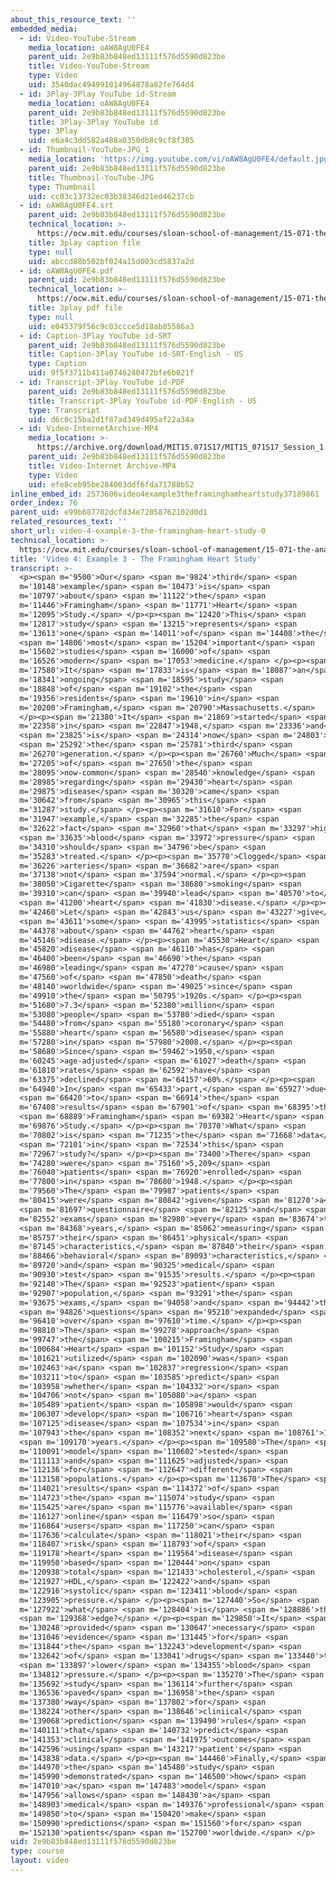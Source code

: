 ```yaml
---
about_this_resource_text: ''
embedded_media:
  - id: Video-YouTube-Stream
    media_location: oAW8AgU0FE4
    parent_uid: 2e9b83b848ed13111f576d5590d823be
    title: Video-YouTube-Stream
    type: Video
    uid: 3540dac494991014964878a82fe764d4
  - id: 3Play-3Play YouTube id-Stream
    media_location: oAW8AgU0FE4
    parent_uid: 2e9b83b848ed13111f576d5590d823be
    title: 3Play-3Play YouTube id
    type: 3Play
    uid: e6a4c3dd582a488a0350db8c9cf8f305
  - id: Thumbnail-YouTube-JPG_1
    media_location: 'https://img.youtube.com/vi/oAW8AgU0FE4/default.jpg'
    parent_uid: 2e9b83b848ed13111f576d5590d823be
    title: Thumbnail-YouTube-JPG
    type: Thumbnail
    uid: cc03c13732ec03b38346d21ed46237cb
  - id: oAW8AgU0FE4.srt
    parent_uid: 2e9b83b848ed13111f576d5590d823be
    technical_location: >-
      https://ocw.mit.edu/courses/sloan-school-of-management/15-071-the-analytics-edge-spring-2017/an-introduction-to-analytics/the-analytics-edge-intelligence-happiness-and-health-lecture-sequence/video-4-example-3-the-framingham-heart-study/video-4-example-3-the-framingham-heart-study-0/oAW8AgU0FE4.srt
    title: 3play caption file
    type: null
    uid: abccd88b502bf024a15d003cd5837a2d
  - id: oAW8AgU0FE4.pdf
    parent_uid: 2e9b83b848ed13111f576d5590d823be
    technical_location: >-
      https://ocw.mit.edu/courses/sloan-school-of-management/15-071-the-analytics-edge-spring-2017/an-introduction-to-analytics/the-analytics-edge-intelligence-happiness-and-health-lecture-sequence/video-4-example-3-the-framingham-heart-study/video-4-example-3-the-framingham-heart-study-0/oAW8AgU0FE4.pdf
    title: 3play pdf file
    type: null
    uid: e045379f56c9c03ccce5d18ab85586a3
  - id: Caption-3Play YouTube id-SRT
    parent_uid: 2e9b83b848ed13111f576d5590d823be
    title: Caption-3Play YouTube id-SRT-English - US
    type: Caption
    uid: 9f5f3711b411a0746240472bfe6b021f
  - id: Transcript-3Play YouTube id-PDF
    parent_uid: 2e9b83b848ed13111f576d5590d823be
    title: Transcript-3Play YouTube id-PDF-English - US
    type: Transcript
    uid: d6c0c15ba2d1f87ad349d495af22a34a
  - id: Video-InternetArchive-MP4
    media_location: >-
      https://archive.org/download/MIT15.071S17/MIT15_071S17_Session_1.2.04_300k.mp4
    parent_uid: 2e9b83b848ed13111f576d5590d823be
    title: Video-Internet Archive-MP4
    type: Video
    uid: efe8ceb95be284003ddf6fda71788b52
inline_embed_id: 2573606video4example3theframinghamheartstudy37189861
order_index: 76
parent_uid: e99b687702dcfd34e72858762102d0d1
related_resources_text: ''
short_url: video-4-example-3-the-framingham-heart-study-0
technical_location: >-
  https://ocw.mit.edu/courses/sloan-school-of-management/15-071-the-analytics-edge-spring-2017/an-introduction-to-analytics/the-analytics-edge-intelligence-happiness-and-health-lecture-sequence/video-4-example-3-the-framingham-heart-study/video-4-example-3-the-framingham-heart-study-0
title: 'Video 4: Example 3 - The Framingham Heart Study'
transcript: >-
  <p><span m='9500'>Our</span> <span m='9824'>third</span> <span
  m='10148'>example</span> <span m='10473'>is</span> <span
  m='10797'>about</span> <span m='11122'>the</span> <span
  m='11446'>Framingham</span> <span m='11771'>Heart</span> <span
  m='12095'>Study.</span> </p><p><span m='12420'>This</span> <span
  m='12817'>study</span> <span m='13215'>represents</span> <span
  m='13613'>one</span> <span m='14011'>of</span> <span m='14408'>the</span>
  <span m='14806'>most</span> <span m='15204'>important</span> <span
  m='15602'>studies</span> <span m='16000'>of</span> <span
  m='16526'>modern</span> <span m='17053'>medicine.</span> </p><p><span
  m='17580'>It</span> <span m='17833'>is</span> <span m='18087'>an</span> <span
  m='18341'>ongoing</span> <span m='18595'>study</span> <span
  m='18848'>of</span> <span m='19102'>the</span> <span
  m='19356'>residents</span> <span m='19610'>in</span> <span
  m='20200'>Framingham,</span> <span m='20790'>Massachusetts.</span>
  </p><p><span m='21380'>It</span> <span m='21869'>started</span> <span
  m='22358'>in</span> <span m='22847'>1948,</span> <span m='23336'>and</span>
  <span m='23825'>is</span> <span m='24314'>now</span> <span m='24803'>on</span>
  <span m='25292'>the</span> <span m='25781'>third</span> <span
  m='26270'>generation.</span> </p><p><span m='26760'>Much</span> <span
  m='27205'>of</span> <span m='27650'>the</span> <span
  m='28095'>now-common</span> <span m='28540'>knowledge</span> <span
  m='28985'>regarding</span> <span m='29430'>heart</span> <span
  m='29875'>disease</span> <span m='30320'>came</span> <span
  m='30642'>from</span> <span m='30965'>this</span> <span
  m='31287'>study.</span> </p><p><span m='31610'>For</span> <span
  m='31947'>example,</span> <span m='32285'>the</span> <span
  m='32622'>fact</span> <span m='32960'>that</span> <span m='33297'>high</span>
  <span m='33635'>blood</span> <span m='33972'>pressure</span> <span
  m='34310'>should</span> <span m='34796'>be</span> <span
  m='35283'>treated.</span> </p><p><span m='35770'>Clogged</span> <span
  m='36226'>arteries</span> <span m='36682'>are</span> <span
  m='37138'>not</span> <span m='37594'>normal.</span> </p><p><span
  m='38050'>Cigarette</span> <span m='38680'>smoking</span> <span
  m='39310'>can</span> <span m='39940'>lead</span> <span m='40570'>to</span>
  <span m='41200'>heart</span> <span m='41830'>disease.</span> </p><p><span
  m='42460'>Let</span> <span m='42843'>us</span> <span m='43227'>give</span>
  <span m='43611'>some</span> <span m='43995'>statistics</span> <span
  m='44378'>about</span> <span m='44762'>heart</span> <span
  m='45146'>disease.</span> </p><p><span m='45530'>Heart</span> <span
  m='45820'>disease</span> <span m='46110'>has</span> <span
  m='46400'>been</span> <span m='46690'>the</span> <span
  m='46980'>leading</span> <span m='47270'>cause</span> <span
  m='47560'>of</span> <span m='47850'>death</span> <span
  m='48140'>worldwide</span> <span m='49025'>since</span> <span
  m='49910'>the</span> <span m='50795'>1920s.</span> </p><p><span
  m='51680'>7.3</span> <span m='52380'>million</span> <span
  m='53080'>people</span> <span m='53780'>died</span> <span
  m='54480'>from</span> <span m='55180'>coronary</span> <span
  m='55880'>heart</span> <span m='56580'>disease</span> <span
  m='57280'>in</span> <span m='57980'>2008.</span> </p><p><span
  m='58680'>Since</span> <span m='59462'>1950,</span> <span
  m='60245'>age-adjusted</span> <span m='61027'>death</span> <span
  m='61810'>rates</span> <span m='62592'>have</span> <span
  m='63375'>declined</span> <span m='64157'>60%.</span> </p><p><span
  m='64940'>In</span> <span m='65433'>part,</span> <span m='65927'>due</span>
  <span m='66420'>to</span> <span m='66914'>the</span> <span
  m='67408'>results</span> <span m='67901'>of</span> <span m='68395'>the</span>
  <span m='68889'>Framingham</span> <span m='69382'>Heart</span> <span
  m='69876'>Study.</span> </p><p><span m='70370'>What</span> <span
  m='70802'>is</span> <span m='71235'>the</span> <span m='71668'>data</span>
  <span m='72101'>in</span> <span m='72534'>this</span> <span
  m='72967'>study?</span> </p><p><span m='73400'>There</span> <span
  m='74280'>were</span> <span m='75160'>5,209</span> <span
  m='76040'>patients</span> <span m='76920'>enrolled</span> <span
  m='77800'>in</span> <span m='78680'>1948.</span> </p><p><span
  m='79560'>The</span> <span m='79987'>patients</span> <span
  m='80415'>were</span> <span m='80842'>given</span> <span m='81270'>a</span>
  <span m='81697'>questionnaire</span> <span m='82125'>and</span> <span
  m='82552'>exams</span> <span m='82980'>every</span> <span m='83674'>two</span>
  <span m='84368'>years,</span> <span m='85062'>measuring</span> <span
  m='85757'>their</span> <span m='86451'>physical</span> <span
  m='87145'>characteristics,</span> <span m='87840'>their</span> <span
  m='88466'>behavioral</span> <span m='89093'>characteristics,</span> <span
  m='89720'>and</span> <span m='90325'>medical</span> <span
  m='90930'>test</span> <span m='91535'>results.</span> </p><p><span
  m='92140'>The</span> <span m='92523'>patient</span> <span
  m='92907'>population,</span> <span m='93291'>the</span> <span
  m='93675'>exams,</span> <span m='94058'>and</span> <span m='94442'>the</span>
  <span m='94826'>questions</span> <span m='95210'>expanded</span> <span
  m='96410'>over</span> <span m='97610'>time.</span> </p><p><span
  m='98810'>The</span> <span m='99278'>approach</span> <span
  m='99747'>the</span> <span m='100215'>Framingham</span> <span
  m='100684'>Heart</span> <span m='101152'>Study</span> <span
  m='101621'>utilized</span> <span m='102090'>was</span> <span
  m='102463'>a</span> <span m='102837'>regression</span> <span
  m='103211'>to</span> <span m='103585'>predict</span> <span
  m='103958'>whether</span> <span m='104332'>or</span> <span
  m='104706'>not</span> <span m='105080'>a</span> <span
  m='105489'>patient</span> <span m='105898'>would</span> <span
  m='106307'>develop</span> <span m='106716'>heart</span> <span
  m='107125'>disease</span> <span m='107534'>in</span> <span
  m='107943'>the</span> <span m='108352'>next</span> <span m='108761'>10</span>
  <span m='109170'>years.</span> </p><p><span m='109580'>The</span> <span
  m='110091'>model</span> <span m='110602'>tested</span> <span
  m='111113'>and</span> <span m='111625'>adjusted</span> <span
  m='112136'>for</span> <span m='112647'>different</span> <span
  m='113158'>populations.</span> </p><p><span m='113670'>The</span> <span
  m='114021'>results</span> <span m='114372'>of</span> <span
  m='114723'>the</span> <span m='115074'>study</span> <span
  m='115425'>are</span> <span m='115776'>available</span> <span
  m='116127'>online</span> <span m='116479'>so</span> <span
  m='116864'>users</span> <span m='117250'>can</span> <span
  m='117636'>calculate</span> <span m='118021'>their</span> <span
  m='118407'>risk</span> <span m='118793'>of</span> <span
  m='119178'>heart</span> <span m='119564'>disease</span> <span
  m='119950'>based</span> <span m='120444'>on</span> <span
  m='120938'>total</span> <span m='121433'>cholesterol,</span> <span
  m='121927'>HDL,</span> <span m='122422'>and</span> <span
  m='122916'>systolic</span> <span m='123411'>blood</span> <span
  m='123905'>pressure.</span> </p><p><span m='127440'>So</span> <span
  m='127922'>what</span> <span m='128404'>is</span> <span m='128886'>the</span>
  <span m='129368'>edge?</span> </p><p><span m='129850'>It</span> <span
  m='130248'>provided</span> <span m='130647'>necessary</span> <span
  m='131046'>evidence</span> <span m='131445'>for</span> <span
  m='131844'>the</span> <span m='132243'>development</span> <span
  m='132642'>of</span> <span m='133041'>drugs</span> <span m='133440'>to</span>
  <span m='133897'>lower</span> <span m='134355'>blood</span> <span
  m='134812'>pressure.</span> </p><p><span m='135270'>The</span> <span
  m='135692'>study</span> <span m='136114'>further</span> <span
  m='136536'>paved</span> <span m='136958'>the</span> <span
  m='137380'>way</span> <span m='137802'>for</span> <span
  m='138224'>other</span> <span m='138646'>cliniical</span> <span
  m='139068'>prediction</span> <span m='139490'>rules</span> <span
  m='140111'>that</span> <span m='140732'>predict</span> <span
  m='141353'>clinical</span> <span m='141975'>outcomes</span> <span
  m='142596'>using</span> <span m='143217'>patient's</span> <span
  m='143838'>data.</span> </p><p><span m='144460'>Finally,</span> <span
  m='144970'>the</span> <span m='145480'>study</span> <span
  m='145990'>demonstrated</span> <span m='146500'>how</span> <span
  m='147010'>a</span> <span m='147483'>model</span> <span
  m='147956'>allows</span> <span m='148430'>a</span> <span
  m='148903'>medical</span> <span m='149376'>professional</span> <span
  m='149850'>to</span> <span m='150420'>make</span> <span
  m='150990'>predictions</span> <span m='151560'>for</span> <span
  m='152130'>patients</span> <span m='152700'>worldwide.</span> </p>
uid: 2e9b83b848ed13111f576d5590d823be
type: course
layout: video
---
```

